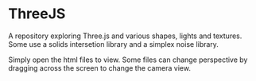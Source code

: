 # ThreeJS
A repository exploring Three.js and various shapes, lights and textures. Some use a solids intersetion library and a simplex noise library.

Simply open the html files to view. Some files can change perspective by dragging across the screen to change the camera view.
